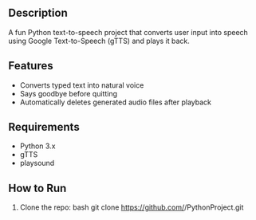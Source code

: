## Description
A fun Python text-to-speech project that converts user input into speech using Google Text-to-Speech (gTTS) and plays it back.

## Features
- Converts typed text into natural voice
- Says goodbye before quitting
- Automatically deletes generated audio files after playback

## Requirements
- Python 3.x
- gTTS
- playsound

## How to Run
1. Clone the repo:
   bash
   git clone https://github.com/<alisanaik>/PythonProject.git

